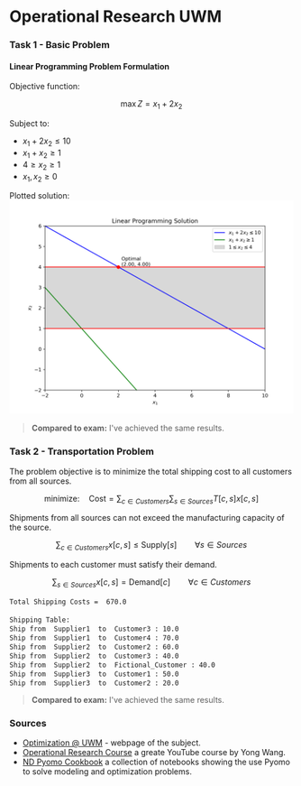# Operational Research UWM

### Task 1 - Basic Problem

#### Linear Programming Problem Formulation

Objective function:

$$ \max Z = x_1 + 2x_2 $$

Subject to:
- $x_1 + 2x_2 \leq 10$
- $x_1 + x_2 \geq 1$
- $4 \geq x_2 \geq 1$ 
- $x_1, x_2 \geq 0$

Plotted solution:
![xd](plots/plot_task1.png)

> **Compared to exam:** I've achieved the same results.


### Task 2 - Transportation Problem
The problem objective is to minimize the total shipping cost to all customers from all sources. 

$$\mbox{minimize:}\quad \mbox{Cost} = \sum_{c \in Customers}\sum_{s \in Sources} T[c,s] x[c,s]$$

Shipments from all sources can not exceed the manufacturing capacity of the source.

$$\sum_{c \in Customers} x[c,s] \leq \mbox{Supply}[s] \qquad \forall s \in Sources$$

Shipments to each customer must satisfy their demand.

$$\sum_{s\in Sources} x[c,s] = \mbox{Demand}[c] \qquad \forall c \in Customers$$

```commandline
Total Shipping Costs =  670.0

Shipping Table:
Ship from  Supplier1  to  Customer3 : 10.0
Ship from  Supplier1  to  Customer4 : 70.0
Ship from  Supplier2  to  Customer2 : 60.0
Ship from  Supplier2  to  Customer3 : 40.0
Ship from  Supplier2  to  Fictional_Customer : 40.0
Ship from  Supplier3  to  Customer1 : 50.0
Ship from  Supplier3  to  Customer2 : 20.0
```

> **Compared to exam:** I've achieved the same results.

### Sources
* [Optimization @ UWM](https://uwmopt.github.io/) - webpage of the subject.
* [Operational Research Course](https://www.youtube.com/playlist?list=PLgA4wLGrqI-ll9OSJmR5nU4lV4_aNTgKx) a greate YouTube course by 
Yong Wang.
* [ND Pyomo Cookbook](https://jckantor.github.io/ND-Pyomo-Cookbook/README.html) a collection of notebooks showing the use Pyomo to solve modeling and optimization problems.
